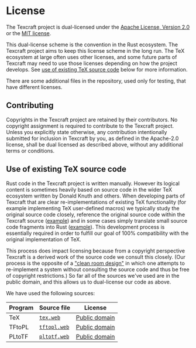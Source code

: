 # License

The Texcraft project is dual-licensed under
    the [Apache License, Version 2.0](https://www.apache.org/licenses/LICENSE-2.0)
    or the [MIT license](https://opensource.org/license/mit).

This dual-license scheme is the convention in the Rust ecosystem.
The Texcraft project aims to keep this license scheme in the long run.
The TeX ecosystem at large often uses other licenses,
    and some future parts of Texcraft may need to use those licenses depending on how the project develops.
See [use of existing TeX source code](#use-of-existing-tex-source-code) below for more information.

There are some additional files in the repository, used only for testing,
    that have different licenses.

## Contributing

Copyrights in the Texcraft project are retained by their contributors.
No copyright assignment is required to contribute to the Texcraft project.
Unless you explicitly state otherwise,
    any contribution intentionally submitted for inclusion in Texcraft by you,
    as defined in the Apache-2.0 license, shall be dual licensed as described above,
    without any additional terms or conditions. 

## Use of existing TeX source code

Rust code in the Texcraft project is written manually.
However its logical content is sometimes heavily based on source code in the wider TeX ecosystem
    written by Donald Knuth and others.
When developing parts of Texcraft that are clear re-implementations of existing TeX functionality
    (for example implementing TeX user-defined macros)
    we typically study the original source code closely,
    reference the original source code within the Texcraft source ([example](https://github.com/jamespfennell/texcraft/blob/0e70e10ef94c19cce0817137eca1735a75e259d4/crates/tfm/src/ligkern/mod.rs#L58))
    and in some cases simply translate small source code fragments into Rust ([example](https://github.com/jamespfennell/texcraft/blob/0e70e10ef94c19cce0817137eca1735a75e259d4/crates/tfm/src/lib.rs#L117-L137)).
This development process is essentially required in order to fulfill our
    goal of 100% compatibility with the original implementation of TeX.

This process does impact licensing because from a copyright
    perspective Texcraft is a derived work of the source code we consult this closely.
(Our process is the opposite of a ["clean room design"](https://en.wikipedia.org/wiki/Clean_room_design)
    in which one attempts to re-implement a system without consulting the source code
    and thus be free of copyright restrictions.)
So far all of the sources we've used are in the public domain,
    and this allows us to dual-license our code as above.

We have used the following sources:

| Program | Source file | License |
|---------|-------------|---------|
| TeX     | [`tex.web`](https://github.com/TeX-Live/texlive-source/blob/f1b12d7a20aaad9200cc4948ff481ffa90648c34/texk/web2c/tex.web) | [Public domain](https://www.tug.org/texinfohtml/web2c.html#Legalisms)
| TFtoPL  | [`tftopl.web`](https://github.com/TeX-Live/texlive-source/blob/f1b12d7a20aaad9200cc4948ff481ffa90648c34/texk/web2c/tftopl.web) | [Public domain](https://www.tug.org/texinfohtml/web2c.html#Legalisms)
| PLtoTF  | [`pltotf.web`](https://github.com/TeX-Live/texlive-source/blob/f1b12d7a20aaad9200cc4948ff481ffa90648c34/texk/web2c/pltotf.web) | [Public domain](https://www.tug.org/texinfohtml/web2c.html#Legalisms)

